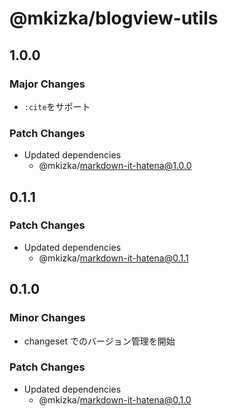 # @mkizka/blogview-utils

## 1.0.0

### Major Changes

- `:cite`をサポート

### Patch Changes

- Updated dependencies
  - @mkizka/markdown-it-hatena@1.0.0

## 0.1.1

### Patch Changes

- Updated dependencies
  - @mkizka/markdown-it-hatena@0.1.1

## 0.1.0

### Minor Changes

- changeset でのバージョン管理を開始

### Patch Changes

- Updated dependencies
  - @mkizka/markdown-it-hatena@0.1.0
